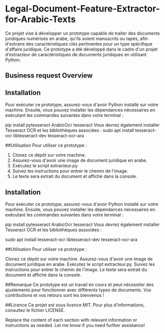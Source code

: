 # Legal-Document-Feature-Extractor-for-Arabic-Texts
Ce projet vise à développer un prototype capable de traiter des documents juridiques numérisés en arabe, qu'ils soient manuscrits ou tapés, afin d'extraire des caractéristiques clés pertinentes pour un type spécifique d'affaire juridique.
Ce prototype a été développé dans le cadre d'un projet d'extracteur de caractéristiques de documents juridiques en utilisant Python.
## Business request Overview
## Installation

Pour exécuter ce prototype, assurez-vous d'avoir Python installé sur votre machine. Ensuite, vous pouvez installer les dépendances nécessaires en exécutant les commandes suivantes dans votre terminal :

pip install pytesseract ArabicOcr tesseract
Vous devrez également installer Tesseract OCR et les bibliothèques associées :
sudo apt install tesseract-ocr libtesseract-dev tesseract-ocr-ara


##Utilisation
Pour utiliser ce prototype :

1. Clonez ce dépôt sur votre machine.
2. Assurez-vous d'avoir une image de document juridique en arabe.
3. Exécutez le script extracteur.py.
4. Suivez les instructions pour entrer le chemin de l'image.
5. Le texte sera extrait du document et affiché dans la console.

## Installation

Pour exécuter ce prototype, assurez-vous d'avoir Python installé sur votre machine. Ensuite, vous pouvez installer les dépendances nécessaires en exécutant les commandes suivantes dans votre terminal :

pip install pytesseract ArabicOcr tesseract
Vous devrez également installer Tesseract OCR et les bibliothèques associées :

sudo apt install tesseract-ocr libtesseract-dev tesseract-ocr-ara

##Utilisation
Pour utiliser ce prototype :

Clonez ce dépôt sur votre machine.
Assurez-vous d'avoir une image de document juridique en arabe.
Exécutez le script extracteur.py.
Suivez les instructions pour entrer le chemin de l'image.
Le texte sera extrait du document et affiché dans la console.

##Remarque
Ce prototype est un travail en cours et peut nécessiter des ajustements pour fonctionner avec différents types de documents. Vos contributions et vos retours sont les bienvenus !

##Licence
Ce projet est sous licence MIT. Pour plus d'informations, consultez le fichier LICENSE.

Replace the content of each section with relevant information or instructions as needed. Let me know if you need further assistance!

